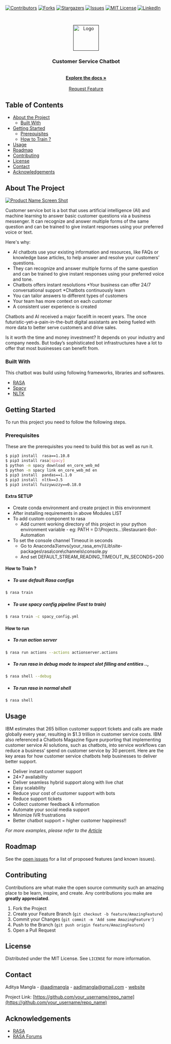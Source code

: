 [![Contributors][contributors-shield]][contributors-url]
[![Forks][forks-shield]][forks-url]
[![Stargazers][stars-shield]][stars-url]
[![Issues][issues-shield]](https://github.com/aadimangla/Rasa-Chatbot/issues)
[![MIT License][license-shield]][license-url]
[![LinkedIn][linkedin-shield]][linkedin-url]



<!-- PROJECT LOGO -->
<br />
<p align="center">
  <a href="">
    <img src="images/logo.png" alt="Logo" width="80" height="80">
  </a>

  <h3 align="center">Customer Service Chatbot</h3>

  <p align="center">
    <!-- An awesome README template to jumpstart your projects! -->
    <br />
    <a href=""><strong>Explore the docs »</strong></a>
    <br />
    <br />
    <!--<a href="">View Demo</a>
    ·
    <a href="">Report Bug</a>
    · -->
    <a href="https://github.com/aadimangla/Rasa-Chatbot/issues">Request Feature</a>
  </p>
</p>



<!-- TABLE OF CONTENTS -->
## Table of Contents

* [About the Project](#about-the-project)
  * [Built With](#built-with)
* [Getting Started](#getting-started)
  * [Prerequisites](#prerequisites)
  * [How to Train ?](#How-to-Train-?)
* [Usage](#usage)
* [Roadmap](#roadmap)
* [Contributing](#contributing)
* [License](#license)
* [Contact](#contact)
* [Acknowledgements](#acknowledgements)



<!-- ABOUT THE PROJECT -->
## About The Project

[![Product Name Screen Shot][product-screenshot]](images/product.png)

Customer service bot is a bot that uses artificial intelligence (AI) and machine learning to answer basic customer questions via a business messenger. It can recognize and answer multiple forms of the same question and can be trained to give instant responses using your preferred voice or text.

Here's why:
* AI chatbots use your existing information and resources, like FAQs or knowledge base articles, to help answer and resolve your customers’ questions. 
* They can recognize and answer multiple forms of the same question and can be trained to give instant responses using your preferred voice and tone.
* Chatbots offers instant resolutions
*Your business can offer 24/7 conversational support
*Chatbots continuously learn
* You can tailor answers to different types of customers 
* Your team has more context on each customer
* A consistent user experience is created

Chatbots and AI received a major facelift in recent years. The once futuristic-yet-a-pain-in-the-butt digital assistants are being fueled with more data to better serve customers and drive sales.

Is it worth the time and money investment? It depends on your industry and company needs. But today’s sophisticated bot infrastructures have a lot to offer that most businesses can benefit from.

### Built With
This chatbot was build using following frameworks, libraries and softwares.
* [RASA](https://rasa.com/)
* [Spacy](https://spacy.io/)
* [NLTK](https://www.nltk.org/)



<!-- GETTING STARTED -->
## Getting Started

To run this project you need to follow the following steps.

### Prerequisites

These are the prerequisites you need to build this bot as well as run it.

```sh
$ pip3 install  rasa==1.10.8
$ pip3 install rasa[spacy]
$ python -m spacy download en_core_web_md
$ python -m spacy link en_core_web_md en
$ pip3 install  pandas==1.1.0
$ pip3 install  nltk==3.5
$ pip3 install fuzzywuzzy==0.18.0
```
#### Extra SETUP
- Create conda environment and create project in this environment
- After installing requirements in above Modules LIST
- To add custom component to rasa
    -   Add current working directory of this project in your python environment variable      -   eg: PATH = D:\Projects\...\Restaurant-Bot-Automation
- To set the console channel Timeout in seconds
    -  Go to Anaconda3\envs\{your_rasa_env}\Lib\site-packages\rasa\core\channels\console.py
    -  And set DEFAULT_STREAM_READING_TIMEOUT_IN_SECONDS=200 

#### How to Train ?
- ##### To use default Rasa configs
```sh
$ rasa train
```
- ##### To use spacy config pipeline (Fast to train)
```sh
$ rasa train -c spacy_config.yml
```

#### How to run 
- ##### To run action server
```sh
$ rasa run actions --actions actionserver.actions
```
- ##### To run rasa in debug mode to inspect slot filling and entities ..,
```sh
$ rasa shell --debug
```
- ##### To run rasa in normal shell
```sh
$ rasa shell
```



<!-- USAGE EXAMPLES -->
## Usage

IBM estimates that 265 billion customer support tickets and calls are made globally every year, resulting in $1.3 trillion in customer service costs. IBM also referenced a Chatbots Magazine figure purporting that implementing customer service AI solutions, such as chatbots, into service workflows can reduce a business’ spend on customer service by 30 percent.
Here are the key areas for how customer service chatbots help businesses to deliver better support.

* Deliver instant customer support
* 24×7 availability
* Deliver seamless hybrid support along with live chat 
* Easy scalability
* Reduce your cost of customer support with bots
* Reduce support tickets
* Collect customer feedback & information
* Automate your social media support
* Minimize IVR frustrations
* Better chatbot support = higher customer happiness!!

_For more examples, please refer to the [Article](https://chatbotsmagazine.com/top-5-benefits-with-using-chatbots-for-your-business-159a0cee7d8a)_



<!-- ROADMAP -->
## Roadmap

See the [open issues](https://github.com/aadimangla/Rasa-Chatbot/issues) for a list of proposed features (and known issues).



<!-- CONTRIBUTING -->
## Contributing

Contributions are what make the open source community such an amazing place to be learn, inspire, and create. Any contributions you make are **greatly appreciated**.

1. Fork the Project
2. Create your Feature Branch (`git checkout -b feature/AmazingFeature`)
3. Commit your Changes (`git commit -m 'Add some AmazingFeature'`)
4. Push to the Branch (`git push origin feature/AmazingFeature`)
5. Open a Pull Request



<!-- LICENSE -->
## License

Distributed under the MIT License. See `LICENSE` for more information.



<!-- CONTACT -->
## Contact

Aditya Mangla - [@aadimangla](https://twitter.com/aadimangla) - aadimangla@gmail.com - [website](http://www.adityamangla.com/index.html)

Project Link: [https://github.com/your_username/repo_name](https://github.com/your_username/repo_name)



<!-- ACKNOWLEDGEMENTS -->
## Acknowledgements
* [RASA](https://rasa.com/)
* [RASA Forums](https://forum.rasa.com/)





<!-- MARKDOWN LINKS & IMAGES -->
<!-- https://www.markdownguide.org/basic-syntax/#reference-style-links -->
[contributors-shield]: https://img.shields.io/github/contributors/aadimangla/Rasa-Chatbot.svg?style=flat-square
[contributors-url]: https://github.com/aadimangla/Rasa-Chatbot/graphs/contributors
[forks-shield]: https://img.shields.io/github/forks/aadimangla/Rasa-Chatbot.svg?style=flat-square
[forks-url]: https://github.com/aadimangla/Rasa-Chatbot/network/members
[stars-shield]: https://img.shields.io/github/stars/aadimangla/Rasa-Chatbot.svg?style=flat-square
[stars-url]: https://github.com/aadimangla/Rasa-Chatbot/stargazers
[issues-shield]: https://img.shields.io/github/issues/aadimangla/Rasa-Chatbot.svg?style=flat-square
[issues-url]: https://github.com/aadimangla/Rasa-Chatbot/issues
[license-shield]: https://img.shields.io/github/license/aadimangla/Rasa-Chatbot.svg?style=flat-square
[license-url]: https://github.com/aadimangla/Rasa-Chatbot/blob/master/LICENSE.txt
[linkedin-shield]: https://img.shields.io/badge/-LinkedIn-black.svg?style=flat-square&logo=linkedin&colorB=555
[linkedin-url]: https://linkedin.com/in/aadimangla
[product-screenshot]: images/screenshot.png

